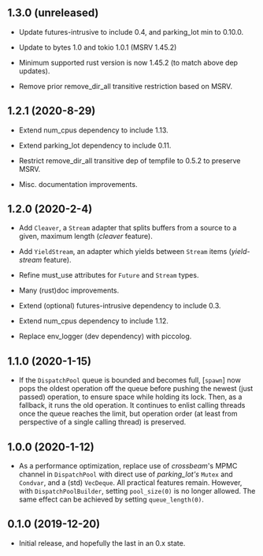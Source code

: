 ## 1.3.0 (unreleased)
* Update futures-intrusive to include 0.4, and parking_lot min to 0.10.0.

* Update to bytes 1.0 and tokio 1.0.1 (MSRV 1.45.2)

* Minimum supported rust version is now 1.45.2 (to match above dep updates).

* Remove prior remove_dir_all transitive restriction based on MSRV.

## 1.2.1 (2020-8-29)
* Extend num_cpus dependency to include 1.13.

* Extend parking_lot dependency to include 0.11.

* Restrict remove_dir_all transitive dep of tempfile to 0.5.2 to preserve MSRV.

* Misc. documentation improvements.

## 1.2.0 (2020-2-4)
* Add `Cleaver`, a `Stream` adapter that splits buffers from a source to a
  given, maximum length (_cleaver_ feature).

* Add `YieldStream`, an adapter which yields between `Stream` items
  (_yield-stream_ feature).

* Refine must_use attributes for `Future` and `Stream` types.

* Many (rust)doc improvements.

* Extend (optional) futures-intrusive dependency to include 0.3.

* Extend num_cpus dependency to include 1.12.

* Replace env_logger (dev dependency) with piccolog.

## 1.1.0 (2020-1-15)
* If the `DispatchPool` queue is bounded and becomes full, [`spawn`] now pops
  the oldest operation off the queue before pushing the newest (just passed)
  operation, to ensure space while holding its lock. Then, as a fallback, it
  runs the old operation. It continues to enlist calling threads once the queue
  reaches the limit, but operation order (at least from perspective of a single
  calling thread) is preserved.

## 1.0.0 (2020-1-12)
* As a performance optimization, replace use of _crossbeam_'s MPMC channel in
  `DispatchPool` with direct use of _parking_lot's_ `Mutex` and `Condvar`, and
  a (std) `VecDeque`.  All practical features remain.  However, with
  `DispatchPoolBuilder`, setting `pool_size(0)` is no longer allowed. The same
  effect can be achieved by setting `queue_length(0)`.

## 0.1.0 (2019-12-20)
* Initial release, and hopefully the last in an 0.x state.
